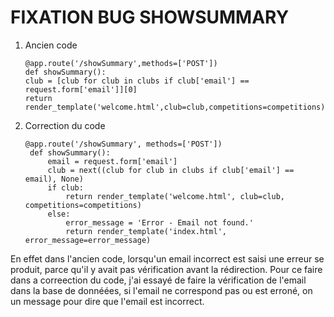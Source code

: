 # FIXATION BUG SHOWSUMMARY

1. Ancien code
    ```shell
    @app.route('/showSummary',methods=['POST'])
    def showSummary():
    club = [club for club in clubs if club['email'] == request.form['email']][0]
    return render_template('welcome.html',club=club,competitions=competitions)
    ```

2. Correction du code
   ```shell
   @app.route('/showSummary', methods=['POST'])
    def showSummary():
        email = request.form['email']
        club = next((club for club in clubs if club['email'] == email), None)
        if club:
            return render_template('welcome.html', club=club, competitions=competitions)
        else:
            error_message = 'Error - Email not found.'
            return render_template('index.html', error_message=error_message)
   ```

En effet dans l'ancien code, lorsqu'un email incorrect est saisi une erreur se produit, parce qu'il y avait pas vérification avant la rédirection. Pour ce faire dans a correection du code, j'ai essayé de faire la vérification de l'email dans la base de donnéées, si l'email ne correspond pas ou est erroné, on un message pour dire que l'email est incorrect.




